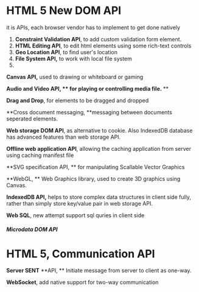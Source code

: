 # HTML 5 New DOM API

it is APIs,  each browser vendor has to implement to get done natively

1. **Constraint Validation API**, to add custom validation form element.
2. **HTML Editing API**, to edit html elements using some rich-text controls
3. **Geo Location API**, to find user's location
4. **File System API,** to work with local file system
5. 

**Canvas API,** used to drawing or whiteboard or gaming

**Audio and Video API, ** for playing or controlling media file.** **

**Drag and Drop**, for elements to be dragged and dropped

**Cross document messaging, **messaging between documents seperated elements.

**Web storage DOM API**, as alternative to cookie.  Also IndexedDB database has advanced features than web storage API.

**Offline web application API**, allowing the caching application from server using caching manifest file



**SVG specification API, ** for manipulating Scallable Vector Graphics

**WebGL, ** Web Graphics library, used to create 3D graphics using Canvas.

**IndexedDB API,** helps to store complex data structures in client side fully, rather than simply store key\/value pair in web storage API.

**Web SQL**, new attempt support sql quries in client side

##### Microdata DOM API

# HTML 5, Communication API

**Server SENT** **API, ** Initiate message from server to client as one-way.

**WebSocket**, add native support for two-way communication

